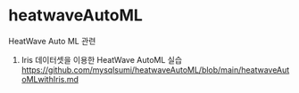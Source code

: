 # heatwaveAutoML
HeatWave Auto ML 관련

1. Iris 데이터셋을 이용한 HeatWave AutoML 실습
<https://github.com/mysqlsumi/heatwaveAutoML/blob/main/heatwaveAutoMLwithIris.md>
